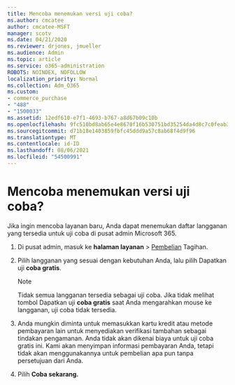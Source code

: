 ```yaml
---
title: Mencoba menemukan versi uji coba?
ms.author: cmcatee
author: cmcatee-MSFT
manager: scotv
ms.date: 04/21/2020
ms.reviewer: drjones, jmueller
ms.audience: Admin
ms.topic: article
ms.service: o365-administration
ROBOTS: NOINDEX, NOFOLLOW
localization_priority: Normal
ms.collection: Adm_O365
ms.custom:
- commerce_purchase
- "488"
- "1500033"
ms.assetid: 12edf610-e7f1-4693-b767-a8d67b09c10b
ms.openlocfilehash: 9fc510bd8ab65e4e8670f16b530751bd35254da4d8c7c0feab3cfbf1d0e24303
ms.sourcegitcommit: d71b18e1403859fbfc45ddd9a57c8ab68f4d9f96
ms.translationtype: MT
ms.contentlocale: id-ID
ms.lasthandoff: 08/06/2021
ms.locfileid: "54500991"
---
```

# <a name="trying-to-find-a-trial"></a>Mencoba menemukan versi uji coba?

Jika ingin mencoba layanan baru, Anda dapat menemukan daftar langganan yang tersedia untuk uji coba di pusat admin Microsoft 365.
  
1. Di pusat admin, masuk ke **halaman layanan** \> [Pembelian](https://go.microsoft.com/fwlink/p/?linkid=868433) Tagihan.

2. Pilih langganan yang sesuai dengan kebutuhan Anda, lalu pilih Dapatkan uji  **coba gratis**.

    > [!NOTE]
    > Tidak semua langganan tersedia sebagai uji coba. Jika tidak melihat tombol Dapatkan uji **coba gratis** saat Anda mengarahkan mouse ke langganan, uji coba tidak tersedia.
  
3. Anda mungkin diminta untuk memasukkan kartu kredit atau metode pembayaran lain untuk menyediakan verifikasi tambahan sebagai tindakan pengamanan. Anda tidak akan dikenai biaya untuk uji coba gratis ini. Kami akan menyimpan informasi pembayaran Anda, tetapi tidak akan menggunakannya untuk pembelian apa pun tanpa persetujuan dari Anda.

4. Pilih **Coba sekarang.**